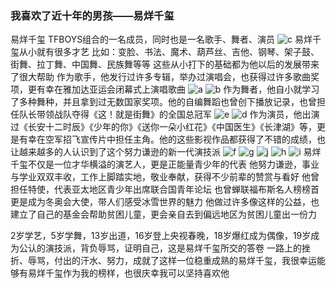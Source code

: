 ### **我喜欢了近十年的男孩——易烊千玺**
易烊千玺
TFBOYS组合的一名成员，同时也是一名歌手、舞者、演员
![c](https://user-images.githubusercontent.com/95908853/145552042-404eb9f2-cdba-4a19-bb01-e754a04f3499.jpg)
易烊千玺从小就有很多才艺 
比如：变脸、书法、魔术、葫芦丝、吉他、钢琴、架子鼓、街舞、拉丁舞、中国舞、民族舞等等
这些从小打下的基础都为他以后的发展带来了很大帮助
作为歌手，他发行过许多专辑，举办过演唱会，也获得过许多歌曲奖项，更有幸在雅加达亚运会闭幕式上演唱歌曲
![a](https://user-images.githubusercontent.com/95908853/145552097-bea96496-a450-41d8-9996-64bb87b73b9d.jpg)
![b](https://user-images.githubusercontent.com/95908853/145552128-26f679a0-685e-4eba-b376-c0dc7e8c90a3.jpg)
作为舞者，他自小就学习了多种舞种，并且拿到过无数国家奖项。他的自编舞蹈也曾创下播放记录，也曾担任队长带领战队夺得《这！就是街舞》的全国总冠军
![e](https://user-images.githubusercontent.com/95908853/145552150-2fa55e0e-6cc6-49bf-a0ef-8f3400051d41.jpg)
![d](https://user-images.githubusercontent.com/95908853/145552182-a740dfc5-cb72-4805-bb15-1bbddc4a8086.jpg)
作为演员，他出演过《长安十二时辰》《少年的你》《送你一朵小红花》《中国医生》《长津湖》等，更是有幸在空军招飞宣传片中担任主角。他的这些影视作品都获得了不错的成绩，也让越来越多的人认识到了这个努力谦逊的新一代演技派
![f](https://user-images.githubusercontent.com/95908853/145552225-26b8bc8e-8aa8-456a-8d14-c32ab9ebf22e.jpg)
![g](https://user-images.githubusercontent.com/95908853/145552253-a1560f33-ef1e-48b2-845c-14f0932199e6.jpg)
![j](https://user-images.githubusercontent.com/95908853/145552284-b0f21cd4-7cc0-4d34-a97c-ba23d7762b39.jpg)
![h](https://user-images.githubusercontent.com/95908853/145552305-13ff9dd7-bf72-40eb-8151-f608a6032fa1.jpg)
![i](https://user-images.githubusercontent.com/95908853/145552334-f61575d0-3c79-496a-bf21-a11eba8938ad.jpg)
易烊千玺不仅是一位才华横溢的演艺人，更是正能量青少年的代表
他努力谦逊，事业与学业双双丰收，工作上脚踏实地，敬业奉献，获得不少前辈的赞赏与看好
他曾担任特使，代表亚太地区青少年出席联合国青年论坛
也曾蝉联福布斯名人榜榜首
更是成为冬奥会大使，带人们感受冰雪世界的魅力
他做过许多像这样的公益，也建立了自己的基金会帮助贫困儿童，更会亲自去到偏远地区为贫困儿童出一份力

2岁学艺，5岁学舞，13岁出道，16岁登上央视春晚，18岁爆红成为偶像，19岁成为公认的演技派，背负辱骂，证明自己，这是易烊千玺所交的答卷
一路上的挫折、辱骂，付出的汗水、努力，成就了这样一位稳重成熟的易烊千玺，我很幸运能够有易烊千玺作为我的榜样，也很庆幸我可以坚持喜欢他
